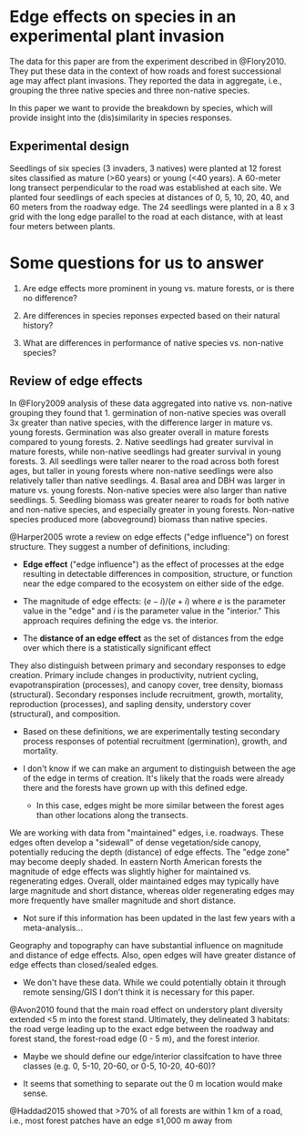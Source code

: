 # Edge effects on species in an experimental plant invasion

The data for this paper are from the experiment described in @Flory2010. They put these data in the context of how roads and forest successional age may affect plant invasions. They reported the data in aggregate, i.e., grouping the three native species and three non-native species. 

In this paper we want to provide the breakdown by species, which will provide insight into the (dis)similarity in species responses.

## Experimental design
Seedlings of six species (3 invaders, 3 natives) were planted at 12 forest sites classified as mature (>60 years) or young (<40 years). A 60-meter long transect perpendicular to the road was established at each site. We planted four seedlings of each species at distances of 0, 5, 10, 20, 40, and 60 meters from the roadway edge. The 24 seedlings were planted in a 8 x 3 grid with the long edge parallel to the road at each distance, with at least four meters between plants.


# Some questions for us to answer

1. Are edge effects more prominent in young vs. mature forests, or is there no difference?

2. Are differences in species reponses expected based on their natural history?

3. What are differences in performance of native species vs. non-native species?


## Review of edge effects

In @Flory2009 analysis of these data aggregated into native vs. non-native grouping they found that 1. germination of non-native species was overall 3x greater than native species, with the difference larger in mature vs. young forests. Germination was also greater overall in mature forests compared to young forests. 2. Native seedlings had greater survival in mature forests, while non-native seedlings had greater survival in young forests. 3. All seedlings were taller nearer to the road across both forest ages, but taller in young forests where non-native seedlings were also relatively taller than native seedlings. 4. Basal area and DBH was larger in mature vs. young forests. Non-native species were also larger than native seedlings. 5. Seedling biomass was greater nearer to roads for both native and non-native species, and especially greater in young forests. Non-native species produced more (aboveground) biomass than native species.

@Harper2005 wrote a review on edge effects ("edge influence") on forest structure. They suggest a number of definitions, including: 

- **Edge effect** ("edge influence") as the effect of processes at the edge resulting in detectable differences in composition, structure, or function near the edge compared to the ecosystem on either side of the edge.

- The magnitude of edge effects: $(e-i)/(e+i)$ where *e* is the parameter value in the "edge" and *i* is the parameter value in the "interior." This approach requires defining the edge vs. the interior.

- The **distance of an edge effect** as the set of distances from the edge over which there is a statistically significant effect

They also distinguish between primary and secondary responses to edge creation. Primary include changes in productivity, nutrient cycling, evapotranspiration (processes), and canopy cover, tree density, biomass (structural). Secondary responses include recruitment, growth, mortality, reproduction (processes), and sapling density, understory cover (structural), and composition.

 - Based on these definitions, we are experimentally testing secondary process responses of potential recruitment (germination), growth, and mortality.
 
 - I don't know if we can make an argument to distinguish between the age of the edge in terms of creation. It's likely that the roads were already there and the forests have grown up with this defined edge.
 
   - In this case, edges might be more similar between the forest ages than other locations along the transects.
 
We are working with data from "maintained" edges, i.e. roadways. These edges often develop a "sidewall" of dense vegetation/side canopy, potentially reducing the depth (distance) of edge effects. The "edge zone" may become deeply shaded. In eastern North American forests the magnitude of edge effects was slightly higher for maintained vs. regenerating edges. Overall, older maintained edges may typically have large magnitude and short distance, whereas older regenerating edges may more frequently have smaller magnitude and short distance. 

 - Not sure if this information has been updated in the last few years with a meta-analysis...

Geography and topography can have substantial influence on magnitude and distance of edge effects. Also, open edges will have greater distance of edge effects than closed/sealed edges.

 - We don't have these data. While we could potentially obtain it through remote sensing/GIS I don't think it is necessary for this paper.

@Avon2010 found that the main road effect on understory plant diversity extended <5 m into the forest stand. Ultimately, they delineated 3 habitats: the road verge leading up to the exact edge between the roadway and forest stand, the forest-road edge (0 - 5 m), and the forest interior. 

 - Maybe we should define our edge/interior classifcation to have three classes (e.g. 0, 5-10, 20-60, or 0-5, 10-20, 40-60)?
 
 - It seems that something to separate out the 0 m location would make sense.


@Haddad2015 showed that >70% of all forests are within 1 km of a road, i.e., most forest patches have an edge ≤1,000 m away from 

 

 